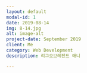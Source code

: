 ```yaml
---
layout: default
modal-id: 1
date: 2019-08-14
img: 8-14.jpg
alt: image-alt
project-date: September 2019
client: Me
category: Web Development
description: 리그오브레전드 애니

---
```

